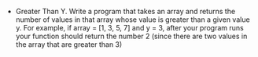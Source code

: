 - Greater Than Y.
Write a program that takes an array and returns the number of values in that array whose value is greater than a given value y. For example, if array = [1, 3, 5, 7] and y = 3, after your program runs your function should return the number 2 (since there are two values in the array that are greater than 3)
